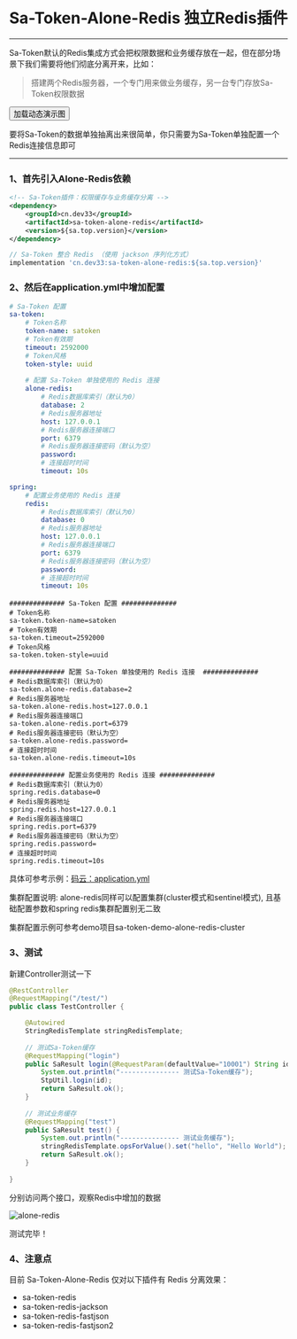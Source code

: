 # Sa-Token-Alone-Redis 独立Redis插件
--- 

Sa-Token默认的Redis集成方式会把权限数据和业务缓存放在一起，但在部分场景下我们需要将他们彻底分离开来，比如：

> 搭建两个Redis服务器，一个专门用来做业务缓存，另一台专门存放Sa-Token权限数据 


<button class="show-img" img-src="https://oss.dev33.cn/sa-token/doc/g/g3--alone-redis.gif">加载动态演示图</button>


要将Sa-Token的数据单独抽离出来很简单，你只需要为Sa-Token单独配置一个Redis连接信息即可 

--- 


### 1、首先引入Alone-Redis依赖 
<!---------------------------- tabs:start ---------------------------->
<!-------- tab:Maven 方式 -------->
``` xml 
<!-- Sa-Token插件：权限缓存与业务缓存分离 -->
<dependency>
	<groupId>cn.dev33</groupId>
	<artifactId>sa-token-alone-redis</artifactId>
	<version>${sa.top.version}</version>
</dependency>
```
<!-------- tab:Gradle 方式 -------->
``` gradle
// Sa-Token 整合 Redis （使用 jackson 序列化方式）
implementation 'cn.dev33:sa-token-alone-redis:${sa.top.version}'
```
<!---------------------------- tabs:end ---------------------------->


### 2、然后在application.yml中增加配置

<!---------------------------- tabs:start ---------------------------->

<!------------- tab:yaml 风格  ------------->
``` yaml
# Sa-Token 配置
sa-token: 
	# Token名称
	token-name: satoken
	# Token有效期
	timeout: 2592000
	# Token风格
	token-style: uuid
	
	# 配置 Sa-Token 单独使用的 Redis 连接 
	alone-redis: 
		# Redis数据库索引（默认为0）
		database: 2
		# Redis服务器地址
		host: 127.0.0.1
		# Redis服务器连接端口
		port: 6379
		# Redis服务器连接密码（默认为空）
		password: 
		# 连接超时时间
		timeout: 10s

spring: 
	# 配置业务使用的 Redis 连接 
	redis: 
		# Redis数据库索引（默认为0）
		database: 0
		# Redis服务器地址
		host: 127.0.0.1
		# Redis服务器连接端口
		port: 6379
		# Redis服务器连接密码（默认为空）
		password: 
		# 连接超时时间
		timeout: 10s
```

<!------------- tab:properties 风格  ------------->
``` properties
############## Sa-Token 配置 ############## 
# Token名称
sa-token.token-name=satoken
# Token有效期
sa-token.timeout=2592000
# Token风格
sa-token.token-style=uuid

############## 配置 Sa-Token 单独使用的 Redis 连接  ############## 
# Redis数据库索引（默认为0）
sa-token.alone-redis.database=2
# Redis服务器地址
sa-token.alone-redis.host=127.0.0.1
# Redis服务器连接端口
sa-token.alone-redis.port=6379
# Redis服务器连接密码（默认为空）
sa-token.alone-redis.password=
# 连接超时时间
sa-token.alone-redis.timeout=10s

############## 配置业务使用的 Redis 连接 ############## 
# Redis数据库索引（默认为0）
spring.redis.database=0
# Redis服务器地址
spring.redis.host=127.0.0.1
# Redis服务器连接端口
spring.redis.port=6379
# Redis服务器连接密码（默认为空）
spring.redis.password=
# 连接超时时间
spring.redis.timeout=10s

```

<!---------------------------- tabs:end ---------------------------->


具体可参考示例：[码云：application.yml](https://gitee.com/dromara/sa-token/blob/master/sa-token-demo/sa-token-demo-alone-redis/src/main/resources/application.yml)

集群配置说明: alone-redis同样可以配置集群(cluster模式和sentinel模式), 且基础配置参数和spring redis集群配置别无二致

集群配置示例可参考demo项目sa-token-demo-alone-redis-cluster


### 3、测试
新建Controller测试一下 
``` java
@RestController
@RequestMapping("/test/")
public class TestController {

	@Autowired
	StringRedisTemplate stringRedisTemplate;
	
	// 测试Sa-Token缓存
	@RequestMapping("login")
	public SaResult login(@RequestParam(defaultValue="10001") String id) {
		System.out.println("--------------- 测试Sa-Token缓存");
		StpUtil.login(id);	
		return SaResult.ok();
	}
	
	// 测试业务缓存
	@RequestMapping("test")
	public SaResult test() {
		System.out.println("--------------- 测试业务缓存");
		stringRedisTemplate.opsForValue().set("hello", "Hello World");
		return SaResult.ok();
	}
	
}
```

分别访问两个接口，观察Redis中增加的数据 

![alone-redis](https://oss.dev33.cn/sa-token/doc/alone-redis.png 's-w')

测试完毕！

### 4、注意点
目前 Sa-Token-Alone-Redis 仅对以下插件有 Redis 分离效果：
- sa-token-redis
- sa-token-redis-jackson
- sa-token-redis-fastjson
- sa-token-redis-fastjson2